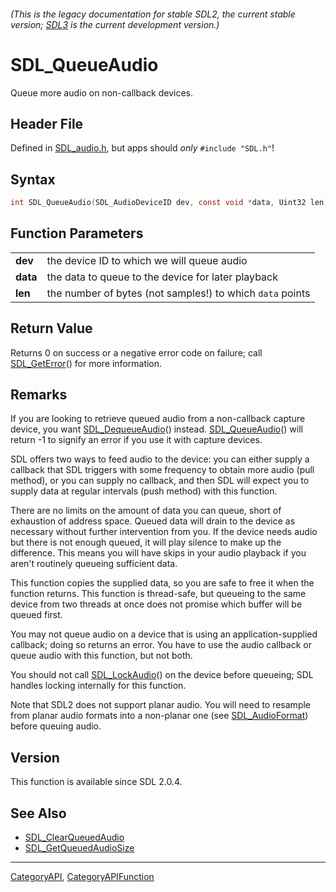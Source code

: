 ###### (This is the legacy documentation for stable SDL2, the current stable version; [SDL3](https://wiki.libsdl.org/SDL3/) is the current development version.)
# SDL_QueueAudio

Queue more audio on non-callback devices.

## Header File

Defined in [SDL_audio.h](https://github.com/libsdl-org/SDL/blob/SDL2/include/SDL_audio.h), but apps should _only_ `#include "SDL.h"`!

## Syntax

```c
int SDL_QueueAudio(SDL_AudioDeviceID dev, const void *data, Uint32 len);

```

## Function Parameters

|              |                                                           |
| ------------ | --------------------------------------------------------- |
| **dev**      | the device ID to which we will queue audio                |
| **data**     | the data to queue to the device for later playback        |
| **len**      | the number of bytes (not samples!) to which `data` points |

## Return Value

Returns 0 on success or a negative error code on failure; call
[SDL_GetError](SDL_GetError)() for more information.

## Remarks

If you are looking to retrieve queued audio from a non-callback capture
device, you want [SDL_DequeueAudio](SDL_DequeueAudio)() instead.
[SDL_QueueAudio](SDL_QueueAudio)() will return -1 to signify an error if
you use it with capture devices.

SDL offers two ways to feed audio to the device: you can either supply a
callback that SDL triggers with some frequency to obtain more audio (pull
method), or you can supply no callback, and then SDL will expect you to
supply data at regular intervals (push method) with this function.

There are no limits on the amount of data you can queue, short of
exhaustion of address space. Queued data will drain to the device as
necessary without further intervention from you. If the device needs audio
but there is not enough queued, it will play silence to make up the
difference. This means you will have skips in your audio playback if you
aren't routinely queueing sufficient data.

This function copies the supplied data, so you are safe to free it when the
function returns. This function is thread-safe, but queueing to the same
device from two threads at once does not promise which buffer will be
queued first.

You may not queue audio on a device that is using an application-supplied
callback; doing so returns an error. You have to use the audio callback or
queue audio with this function, but not both.

You should not call [SDL_LockAudio](SDL_LockAudio)() on the device before
queueing; SDL handles locking internally for this function.

Note that SDL2 does not support planar audio. You will need to resample
from planar audio formats into a non-planar one (see
[SDL_AudioFormat](SDL_AudioFormat)) before queuing audio.

## Version

This function is available since SDL 2.0.4.

## See Also

* [SDL_ClearQueuedAudio](SDL_ClearQueuedAudio)
* [SDL_GetQueuedAudioSize](SDL_GetQueuedAudioSize)

----
[CategoryAPI](CategoryAPI), [CategoryAPIFunction](CategoryAPIFunction)

